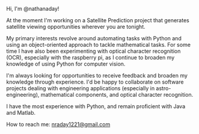 Hi, I'm @nathanaday!

At the moment I'm working on a Satellite Prediction project that generates satellite viewing opportunities wherever you are tonight.

My primary interests revolve around automating tasks with Python and using an object-oriented approach to tackle mathematical tasks. For some time I have also been experimenting with optical character recognition (OCR), especially with the raspberry pi, as I continue to broaden my knowledge of using Python for computer vision.

I'm always looking for opportunities to receive feedback and broaden my knowledge through experience. I'd be happy to collaborate on software projects dealing with engineering applications (especially in astro-engineering), mathematical components, and optical character recognition.

I have the most experience with Python, and remain proficient with Java and Matlab.

How to reach me:
nraday1221@gmail.com
